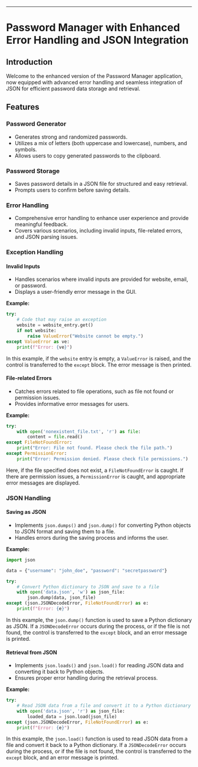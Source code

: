 ---
# Password Manager with Enhanced Error Handling and JSON Integration

## Introduction

Welcome to the enhanced version of the Password Manager application, now equipped with advanced error handling and seamless integration of JSON for efficient password data storage and retrieval.

## Features

### Password Generator
- Generates strong and randomized passwords.
- Utilizes a mix of letters (both uppercase and lowercase), numbers, and symbols.
- Allows users to copy generated passwords to the clipboard.

### Password Storage
- Saves password details in a JSON file for structured and easy retrieval.
- Prompts users to confirm before saving details.

### Error Handling
- Comprehensive error handling to enhance user experience and provide meaningful feedback.
- Covers various scenarios, including invalid inputs, file-related errors, and JSON parsing issues.

### Exception Handling

#### Invalid Inputs
- Handles scenarios where invalid inputs are provided for website, email, or password.
- Displays a user-friendly error message in the GUI.

**Example:**
```python
try:
    # Code that may raise an exception
    website = website_entry.get()
    if not website:
        raise ValueError("Website cannot be empty.")
except ValueError as ve:
    print(f"Error: {ve}")
```

In this example, if the `website` entry is empty, a `ValueError` is raised, and the control is transferred to the `except` block. The error message is then printed.

#### File-related Errors
- Catches errors related to file operations, such as file not found or permission issues.
- Provides informative error messages for users.

**Example:**
```python
try:
    with open('nonexistent_file.txt', 'r') as file:
        content = file.read()
except FileNotFoundError:
    print("Error: File not found. Please check the file path.")
except PermissionError:
    print("Error: Permission denied. Please check file permissions.")
```

Here, if the file specified does not exist, a `FileNotFoundError` is caught. If there are permission issues, a `PermissionError` is caught, and appropriate error messages are displayed.

### JSON Handling

#### Saving as JSON
- Implements `json.dumps()` and `json.dump()` for converting Python objects to JSON format and saving them to a file.
- Handles errors during the saving process and informs the user.

**Example:**
```python
import json

data = {"username": "john_doe", "password": "secretpassword"}

try:
    # Convert Python dictionary to JSON and save to a file
    with open('data.json', 'w') as json_file:
        json.dump(data, json_file)
except (json.JSONDecodeError, FileNotFoundError) as e:
    print(f"Error: {e}")
```

In this example, the `json.dump()` function is used to save a Python dictionary as JSON. If a `JSONDecodeError` occurs during the process, or if the file is not found, the control is transferred to the `except` block, and an error message is printed.

#### Retrieval from JSON
- Implements `json.loads()` and `json.load()` for reading JSON data and converting it back to Python objects.
- Ensures proper error handling during the retrieval process.

**Example:**
```python
try:
    # Read JSON data from a file and convert it to a Python dictionary
    with open('data.json', 'r') as json_file:
        loaded_data = json.load(json_file)
except (json.JSONDecodeError, FileNotFoundError) as e:
    print(f"Error: {e}")
```

In this example, the `json.load()` function is used to read JSON data from a file and convert it back to a Python dictionary. If a `JSONDecodeError` occurs during the process, or if the file is not found, the control is transferred to the `except` block, and an error message is printed.
